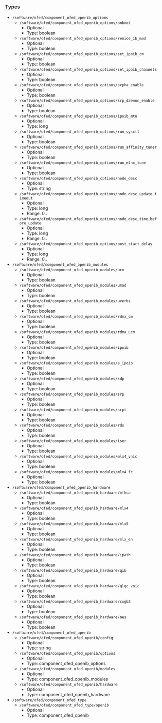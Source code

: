 
### Types

 - `/software/ofed/component_ofed_openib_options`
    - `/software/ofed/component_ofed_openib_options/onboot`
        - Optional
        - Type: boolean
    - `/software/ofed/component_ofed_openib_options/renice_ib_mad`
        - Optional
        - Type: boolean
    - `/software/ofed/component_ofed_openib_options/set_ipoib_cm`
        - Optional
        - Type: boolean
    - `/software/ofed/component_ofed_openib_options/set_ipoib_channels`
        - Optional
        - Type: boolean
    - `/software/ofed/component_ofed_openib_options/srpha_enable`
        - Optional
        - Type: boolean
    - `/software/ofed/component_ofed_openib_options/srp_daemon_enable`
        - Optional
        - Type: boolean
    - `/software/ofed/component_ofed_openib_options/ipoib_mtu`
        - Optional
        - Type: long
    - `/software/ofed/component_ofed_openib_options/run_sysctl`
        - Optional
        - Type: boolean
    - `/software/ofed/component_ofed_openib_options/run_affinity_tuner`
        - Optional
        - Type: boolean
    - `/software/ofed/component_ofed_openib_options/run_mlnx_tune`
        - Optional
        - Type: boolean
    - `/software/ofed/component_ofed_openib_options/node_desc`
        - Optional
        - Type: string
    - `/software/ofed/component_ofed_openib_options/node_desc_update_timeout`
        - Optional
        - Type: long
        - Range: 0..
    - `/software/ofed/component_ofed_openib_options/node_desc_time_before_update`
        - Optional
        - Type: long
        - Range: 0..
    - `/software/ofed/component_ofed_openib_options/post_start_delay`
        - Optional
        - Type: long
        - Range: 0..
 - `/software/ofed/component_ofed_openib_modules`
    - `/software/ofed/component_ofed_openib_modules/ucm`
        - Optional
        - Type: boolean
    - `/software/ofed/component_ofed_openib_modules/umad`
        - Optional
        - Type: boolean
    - `/software/ofed/component_ofed_openib_modules/uverbs`
        - Optional
        - Type: boolean
    - `/software/ofed/component_ofed_openib_modules/rdma_cm`
        - Optional
        - Type: boolean
    - `/software/ofed/component_ofed_openib_modules/rdma_ucm`
        - Optional
        - Type: boolean
    - `/software/ofed/component_ofed_openib_modules/ipoib`
        - Optional
        - Type: boolean
    - `/software/ofed/component_ofed_openib_modules/e_ipoib`
        - Optional
        - Type: boolean
    - `/software/ofed/component_ofed_openib_modules/sdp`
        - Optional
        - Type: boolean
    - `/software/ofed/component_ofed_openib_modules/srp`
        - Optional
        - Type: boolean
    - `/software/ofed/component_ofed_openib_modules/srpt`
        - Optional
        - Type: boolean
    - `/software/ofed/component_ofed_openib_modules/rds`
        - Optional
        - Type: boolean
    - `/software/ofed/component_ofed_openib_modules/iser`
        - Optional
        - Type: boolean
    - `/software/ofed/component_ofed_openib_modules/mlx4_vnic`
        - Optional
        - Type: boolean
    - `/software/ofed/component_ofed_openib_modules/mlx4_fc`
        - Optional
        - Type: boolean
 - `/software/ofed/component_ofed_openib_hardware`
    - `/software/ofed/component_ofed_openib_hardware/mthca`
        - Optional
        - Type: boolean
    - `/software/ofed/component_ofed_openib_hardware/mlx4`
        - Optional
        - Type: boolean
    - `/software/ofed/component_ofed_openib_hardware/mlx5`
        - Optional
        - Type: boolean
    - `/software/ofed/component_ofed_openib_hardware/mlx_en`
        - Optional
        - Type: boolean
    - `/software/ofed/component_ofed_openib_hardware/ipath`
        - Optional
        - Type: boolean
    - `/software/ofed/component_ofed_openib_hardware/qib`
        - Optional
        - Type: boolean
    - `/software/ofed/component_ofed_openib_hardware/qlgc_vnic`
        - Optional
        - Type: boolean
    - `/software/ofed/component_ofed_openib_hardware/cxgb3`
        - Optional
        - Type: boolean
    - `/software/ofed/component_ofed_openib_hardware/nes`
        - Optional
        - Type: boolean
 - `/software/ofed/component_ofed_openib`
    - `/software/ofed/component_ofed_openib/config`
        - Optional
        - Type: string
    - `/software/ofed/component_ofed_openib/options`
        - Optional
        - Type: component_ofed_openib_options
    - `/software/ofed/component_ofed_openib/modules`
        - Optional
        - Type: component_ofed_openib_modules
    - `/software/ofed/component_ofed_openib/hardware`
        - Optional
        - Type: component_ofed_openib_hardware
 - `/software/ofed/component_ofed_type`
    - `/software/ofed/component_ofed_type/openib`
        - Optional
        - Type: component_ofed_openib
